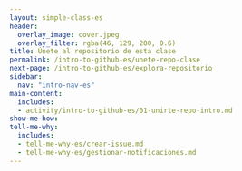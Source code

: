 ```yaml
---
layout: simple-class-es
header:
  overlay_image: cover.jpeg
  overlay_filter: rgba(46, 129, 200, 0.6)
title: Únete al repositorio de esta clase
permalink: /intro-to-github-es/unete-repo-clase
next-page: /intro-to-github-es/explora-repositorio
sidebar:
  nav: "intro-nav-es"
main-content:
  includes:
  - activity/intro-to-github-es/01-unirte-repo-intro.md
show-me-how:
tell-me-why:
  includes:
  - tell-me-why-es/crear-issue.md
  - tell-me-why-es/gestionar-notificaciones.md
---
```

